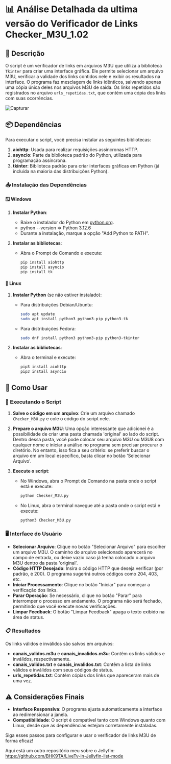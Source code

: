 # 📊 Análise Detalhada da ultima versão do Verificador de Links Checker_M3U_1.02

## 📝 Descrição
O script é um verificador de links em arquivos M3U que utiliza a biblioteca `Tkinter` para criar uma interface gráfica. Ele permite selecionar um arquivo M3U, verificar a validade dos links contidos nele e exibir os resultados na interface. O programa faz mesclagem de links idênticos, salvando apenas uma cópia única deles nos arquivos M3U de saída. Os links repetidos são registrados no arquivo `urls_repetidas.txt`, que contém uma cópia dos links com suas ocorrências.

![Capturar](https://github.com/user-attachments/assets/25c2cc8c-78d3-4678-a5b6-9f9b9a8d6175)


## 📦 Dependências
Para executar o script, você precisa instalar as seguintes bibliotecas:

1. **aiohttp**: Usada para realizar requisições assíncronas HTTP.
2. **asyncio**: Parte da biblioteca padrão do Python, utilizada para programação assíncrona.
3. **tkinter**: Biblioteca padrão para criar interfaces gráficas em Python (já incluída na maioria das distribuições Python).

### 📥 Instalação das Dependências

#### 🪟 Windows
1. **Instalar Python**:
   - Baixe o instalador do Python em [python.org](https://www.python.org/downloads/).
   - python --version => Python 3.12.6
   - Durante a instalação, marque a opção "Add Python to PATH".

2. **Instalar as bibliotecas**:
   - Abra o Prompt de Comando e execute:
     ```bash
     pip install aiohttp
     pip install asyncio
     pip install tk
     ```

#### 🐧 Linux
1. **Instalar Python** (se não estiver instalado):
   - Para distribuições Debian/Ubuntu:
     ```bash
     sudo apt update
     sudo apt install python3 python3-pip python3-tk
     ```
   - Para distribuições Fedora:
     ```bash
     sudo dnf install python3 python3-pip python3-tkinter
     ```

2. **Instalar as bibliotecas**:
   - Abra o terminal e execute:
     ```bash
     pip3 install aiohttp
     pip3 install asyncio
     ```

## 🚀 Como Usar

### 🏁 Executando o Script
1. **Salve o código em um arquivo**: Crie um arquivo chamado `Checker_M3U.py` e cole o código do script nele.

2. **Prepare o arquivo M3U**: Uma opção interessante que adicionei é a possibilidade de criar uma pasta chamada 'original' ao lado do script. Dentro dessa pasta, você pode colocar seu arquivo M3U ou M3U8 com qualquer nome e iniciar a análise no programa sem precisar procurar o diretório. No entanto, isso fica a seu critério: se preferir buscar o arquivo em um local específico, basta clicar no botão 'Selecionar Arquivo'.

3. **Execute o script**:
   - No Windows, abra o Prompt de Comando na pasta onde o script está e execute:
     ```bash
     python Checker_M3U.py
     ```
   - No Linux, abra o terminal navegue até a pasta onde o script está e execute:
     ```bash
     python3 Checker_M3U.py
     ```

### 🖥️ Interface do Usuário
- **Selecionar Arquivo**: Clique no botão "Selecionar Arquivo" para escolher um arquivo M3U. O caminho do arquivo selecionado aparecerá no campo de entrada, ou deixe vazio caso já tenha colocado o arquivo M3U dentro da pasta 'original'.
- **Código HTTP Desejado**: Insira o código HTTP que deseja verificar (por padrão, é 200). O programa sugerirá outros códigos como 204, 403, etc.
- **Iniciar Processamento**: Clique no botão "Iniciar" para começar a verificação dos links.
- **Parar Operação**: Se necessário, clique no botão "Parar" para interromper o processo em andamento. O programa não será fechado, permitindo que você execute novas verificações.
- **Limpar Feedback**: O botão "Limpar Feedback" apaga o texto exibido na área de status.

### 📋 Resultados
Os links válidos e inválidos são salvos em arquivos:
- **canais_validos.m3u** e **canais_invalidos.m3u**: Contêm os links válidos e inválidos, respectivamente.
- **canais_validos.txt** e **canais_invalidos.txt**: Contêm a lista de links válidos e inválidos com seus códigos de status.
- **urls_repetidas.txt**: Contém cópias dos links que apareceram mais de uma vez.

## ⚠️ Considerações Finais
- **Interface Responsiva**: O programa ajusta automaticamente a interface ao redimensionar a janela.
- **Compatibilidade**: O script é compatível tanto com Windows quanto com Linux, desde que as dependências estejam corretamente instaladas.

Siga esses passos para configurar e usar o verificador de links M3U de forma eficaz!

Aqui está um outro repositório meu sobre o Jellyfin: https://github.com/BHK9TA/LiveTv-in-Jellyfin-list-mode
